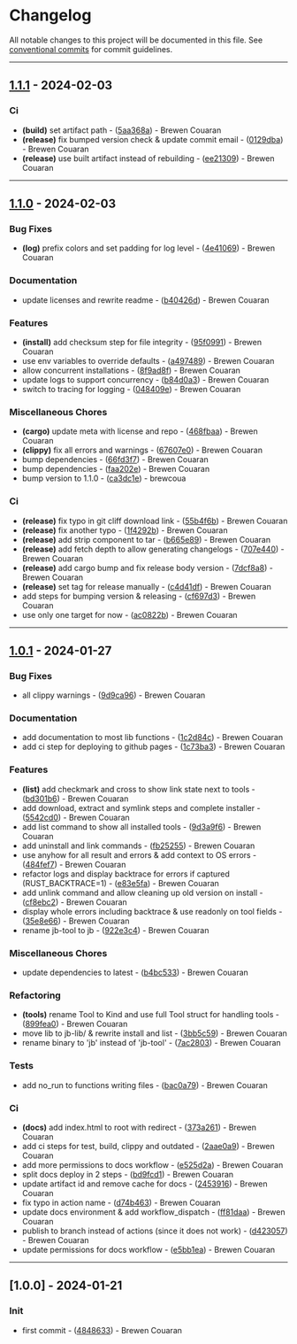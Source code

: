 # Changelog

All notable changes to this project will be documented in this file. See [conventional commits](https://www.conventionalcommits.org/) for commit guidelines.

---
## [1.1.1](https://github.com/brewcoua/jb/compare/v1.1.0..1.1.1) - 2024-02-03

### Ci

- **(build)** set artifact path - ([5aa368a](https://github.com/brewcoua/jb/commit/5aa368a3c2459a358de8b7372480378dc0e2a75a)) - Brewen Couaran
- **(release)** fix bumped version check & update commit email - ([0129dba](https://github.com/brewcoua/jb/commit/0129dba5fce0dcede50ba64c30f0aa1c75583974)) - Brewen Couaran
- **(release)** use built artifact instead of rebuilding - ([ee21309](https://github.com/brewcoua/jb/commit/ee2130919f580f89e0a0578dfcf6f4d86fe283a5)) - Brewen Couaran

---
## [1.1.0](https://github.com/brewcoua/jb/compare/v1.0.1..v1.1.0) - 2024-02-03

### Bug Fixes

- **(log)** prefix colors and set padding for log level - ([4e41069](https://github.com/brewcoua/jb/commit/4e41069a818f792bb9345b1cadc0c91ba78d8156)) - Brewen Couaran

### Documentation

- update licenses and rewrite readme - ([b40426d](https://github.com/brewcoua/jb/commit/b40426d9530bef121b461d3c95634d2eb3c9edd0)) - Brewen Couaran

### Features

- **(install)** add checksum step for file integrity - ([95f0991](https://github.com/brewcoua/jb/commit/95f099182bf560190d574a9274aaae23e18ff905)) - Brewen Couaran
- use env variables to override defaults - ([a497489](https://github.com/brewcoua/jb/commit/a497489bd2f960eb723f594ace2668e34a4160a8)) - Brewen Couaran
- allow concurrent installations - ([8f9ad8f](https://github.com/brewcoua/jb/commit/8f9ad8f0928ce330a1f9724afb7bf39ad94a934a)) - Brewen Couaran
- update logs to support concurrency - ([b84d0a3](https://github.com/brewcoua/jb/commit/b84d0a3c90c82814c037b266c9918331fa0d348f)) - Brewen Couaran
- switch to tracing for logging - ([048409e](https://github.com/brewcoua/jb/commit/048409e89b61dcf963c84313c514f7896a78a4e5)) - Brewen Couaran

### Miscellaneous Chores

- **(cargo)** update meta with license and repo - ([468fbaa](https://github.com/brewcoua/jb/commit/468fbaa2d35a82695e0ec1cee3b73b64ffdeb762)) - Brewen Couaran
- **(clippy)** fix all errors and warnings - ([67607e0](https://github.com/brewcoua/jb/commit/67607e0f85696f1eee73a5ec7918347f2fba5ce1)) - Brewen Couaran
- bump dependencies - ([66fd3f7](https://github.com/brewcoua/jb/commit/66fd3f76bc006a1c5eebc7c8163dba4744ee8341)) - Brewen Couaran
- bump dependencies - ([faa202e](https://github.com/brewcoua/jb/commit/faa202e366b074ecd048863655d570f61ab53a1b)) - Brewen Couaran
- bump version to 1.1.0 - ([ca3dc1e](https://github.com/brewcoua/jb/commit/ca3dc1ea5f9f9d01d50425c8edf6f86ec39f803c)) - brewcoua

### Ci

- **(release)** fix typo in git cliff download link - ([55b4f6b](https://github.com/brewcoua/jb/commit/55b4f6b4d2ba35355cc5353b4e15d6db233ba92a)) - Brewen Couaran
- **(release)** fix another typo - ([1f4292b](https://github.com/brewcoua/jb/commit/1f4292b2cfbc885840a29ef81543dc10863fbe79)) - Brewen Couaran
- **(release)** add strip component to tar - ([b665e89](https://github.com/brewcoua/jb/commit/b665e89e45175950b63173e722b41a7ab7c0f23b)) - Brewen Couaran
- **(release)** add fetch depth to allow generating changelogs - ([707e440](https://github.com/brewcoua/jb/commit/707e4406b3a70faa5984b67b6ead5f8d36b28510)) - Brewen Couaran
- **(release)** add cargo bump and fix release body version - ([7dcf8a8](https://github.com/brewcoua/jb/commit/7dcf8a80fabc290507ddf14e66c7428968c4b36c)) - Brewen Couaran
- **(release)** set tag for release manually - ([c4d41df](https://github.com/brewcoua/jb/commit/c4d41df0c3b3419c1de8f03ca606318b102f77bc)) - Brewen Couaran
- add steps for bumping version & releasing - ([cf697d3](https://github.com/brewcoua/jb/commit/cf697d3542e3e3e7e55fb1278919689925c48d39)) - Brewen Couaran
- use only one target for now - ([ac0822b](https://github.com/brewcoua/jb/commit/ac0822bbce9e67346b8e20f651c36267b01b1e04)) - Brewen Couaran

---
## [1.0.1](https://github.com/brewcoua/jb/compare/v1.0.0..v1.0.1) - 2024-01-27

### Bug Fixes

- all clippy warnings - ([9d9ca96](https://github.com/brewcoua/jb/commit/9d9ca96bb06dcf3adbc5e97242b0d5b5436795f2)) - Brewen Couaran

### Documentation

- add documentation to most lib functions - ([1c2d84c](https://github.com/brewcoua/jb/commit/1c2d84cf2b7d8e5369e5fe6c6f7e1f718e079844)) - Brewen Couaran
- add ci step for deploying to github pages - ([1c73ba3](https://github.com/brewcoua/jb/commit/1c73ba3d70cc951215b571242ae1d3b344a6d833)) - Brewen Couaran

### Features

- **(list)** add checkmark and cross to show link state next to tools - ([bd301b6](https://github.com/brewcoua/jb/commit/bd301b63ce5e7508eab44dbb3f5a6c6e4e7b1e67)) - Brewen Couaran
- add download, extract and symlink steps and complete installer - ([5542cd0](https://github.com/brewcoua/jb/commit/5542cd0afd573a765d009731d131b4f7210a6553)) - Brewen Couaran
- add list command to show all installed tools - ([9d3a9f6](https://github.com/brewcoua/jb/commit/9d3a9f6c30e29648c05803026eb02aa689d6271e)) - Brewen Couaran
- add uninstall and link commands - ([fb25255](https://github.com/brewcoua/jb/commit/fb25255647e8a04949e352ba404014840549d65a)) - Brewen Couaran
- use anyhow for all result and errors & add context to OS errors - ([484fef7](https://github.com/brewcoua/jb/commit/484fef7295de3069a844d8d1d0495f47445d4b76)) - Brewen Couaran
- refactor logs and display backtrace for errors if captured (RUST_BACKTRACE=1) - ([e83e5fa](https://github.com/brewcoua/jb/commit/e83e5fad91d894b74e827055a9e010b6668e8cd4)) - Brewen Couaran
- add unlink command and allow cleaning up old version on install - ([cf8ebc2](https://github.com/brewcoua/jb/commit/cf8ebc2d3bc3226c9db815f93e6cb68cd3e15d94)) - Brewen Couaran
- display whole errors including backtrace & use readonly on tool fields - ([35e8e66](https://github.com/brewcoua/jb/commit/35e8e66a5d385c040db3047faa5b7c08737702f5)) - Brewen Couaran
- rename jb-tool to jb - ([922e3c4](https://github.com/brewcoua/jb/commit/922e3c452c381eb3f495af47368f5604fc0f8871)) - Brewen Couaran

### Miscellaneous Chores

- update dependencies to latest - ([b4bc533](https://github.com/brewcoua/jb/commit/b4bc533d773de491de2949f74043c9ba501076e3)) - Brewen Couaran

### Refactoring

- **(tools)** rename Tool to Kind and use full Tool struct for handling tools - ([899fea0](https://github.com/brewcoua/jb/commit/899fea0f8d0d530f8563831baacae4c1d839cba7)) - Brewen Couaran
- move lib to jb-lib/ & rewrite install and list - ([3bb5c59](https://github.com/brewcoua/jb/commit/3bb5c59559c7f80eb94b5e18c0a89553d6a3df26)) - Brewen Couaran
- rename binary to 'jb' instead of 'jb-tool' - ([7ac2803](https://github.com/brewcoua/jb/commit/7ac2803723ae88989def857f90e18563870c6614)) - Brewen Couaran

### Tests

- add no_run to functions writing files - ([bac0a79](https://github.com/brewcoua/jb/commit/bac0a7911a69bfe9e87d6d73f151c483899727b0)) - Brewen Couaran

### Ci

- **(docs)** add index.html to root with redirect - ([373a261](https://github.com/brewcoua/jb/commit/373a2613f1325aaea6e626fef40ce9875aba3a24)) - Brewen Couaran
- add ci steps for test, build, clippy and outdated - ([2aae0a9](https://github.com/brewcoua/jb/commit/2aae0a9ae781c6217cca142f384fb714af2a8823)) - Brewen Couaran
- add more permissions to docs workflow - ([e525d2a](https://github.com/brewcoua/jb/commit/e525d2a7766206a2cc3e558349c00ab92ae9becd)) - Brewen Couaran
- split docs deploy in 2 steps - ([bd9fcd1](https://github.com/brewcoua/jb/commit/bd9fcd1a89bef64b65ab22f1bd6cd3010b0eaae3)) - Brewen Couaran
- update artifact id and remove cache for docs - ([2453916](https://github.com/brewcoua/jb/commit/2453916ba35246d6c8d255dd3fe9ecc4a3938f31)) - Brewen Couaran
- fix typo in action name - ([d74b463](https://github.com/brewcoua/jb/commit/d74b4634eee9c736e340d53229fffd84bfe11c64)) - Brewen Couaran
- update docs environment & add workflow_dispatch - ([ff81daa](https://github.com/brewcoua/jb/commit/ff81daa2850c8b56dfd47dd495ebabe4412daebf)) - Brewen Couaran
- publish to branch instead of actions (since it does not work) - ([d423057](https://github.com/brewcoua/jb/commit/d423057fafad29a20536d02945fc17c6e5854904)) - Brewen Couaran
- update permissions for docs workflow - ([e5bb1ea](https://github.com/brewcoua/jb/commit/e5bb1ea891132f1e7cb2eda6624e3eb4d9ccc9d7)) - Brewen Couaran

---
## [1.0.0] - 2024-01-21

### Init

- first commit - ([4848633](https://github.com/brewcoua/jb/commit/48486331092f4cf8b97509e732e9c35a57807fc3)) - Brewen Couaran

<!-- generated by git-cliff -->
